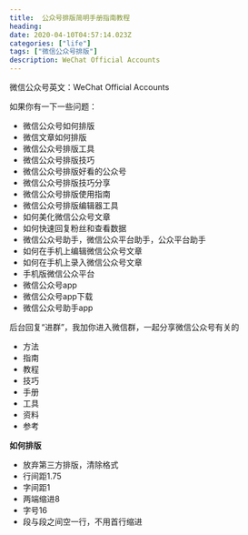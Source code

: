 ```yaml
---
title:  公众号排版简明手册指南教程
heading: 
date: 2020-04-10T04:57:14.023Z
categories: ["life"]
tags: ["微信公众号排版"]
description: WeChat Official Accounts
---
```


微信公众号英文：WeChat Official Accounts

如果你有一下一些问题：
 - 微信公众号如何排版
 - 微信文章如何排版
 - 微信公众号排版工具
 - 微信公众号排版技巧
 - 微信公众号排版好看的公众号
 - 微信公众号排版技巧分享
 - 微信公众号排版使用指南
 - 微信公众号排版编辑器工具
 - 如何美化微信公众号文章
 - 如何快速回复粉丝和查看数据
 - 微信公众号助手，微信公众平台助手，公众平台助手
 - 如何在手机上编辑微信公众号文章
 - 如何在手机上录入微信公众号文章
 - 手机版微信公众平台
 - 微信公众号app
 - 微信公众号app下载
 - 微信公众号助手app

后台回复“进群”，我加你进入微信群，一起分享微信公众号有关的
 - 方法
 - 指南
 - 教程
 - 技巧
 - 手册
 - 工具
 - 资料
 - 参考

**如何排版**
 - 放弃第三方排版，清除格式
 - 行间距1.75
 - 字间距1
 - 两端缩进8
 - 字号16
 - 段与段之间空一行，不用首行缩进





